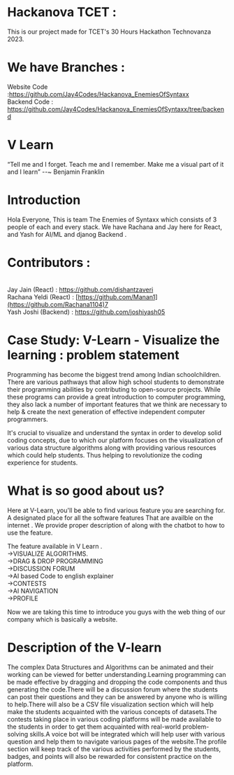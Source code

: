 # Hackanova TCET :
This is our project made for TCET's 30 Hours Hackathon Technovanza 2023.

# We have Branches :
Website Code :https://github.com/Jay4Codes/Hackanova_EnemiesOfSyntaxx
<br />Backend Code : https://github.com/Jay4Codes/Hackanova_EnemiesOfSyntaxx/tree/backend

# V Learn

“Tell me and I forget.
Teach me and I remember.
Make me a visual part of it and I learn”        --~ Benjamin Franklin

# Introduction

Hola Everyone, This is team The Enemies of Syntaxx which consists of 3 people of each and every stack. We have Rachana and Jay here for React,  and Yash for AI/ML and djanog Backend .

# Contributors :
<br />Jay Jain (React) : https://github.com/dishantzaveri
<br />Rachana Yeldi (React) : [https://github.com/Manan1](https://github.com/Rachana1104)7
<br />Yash Joshi (Backend) : https://github.com/joshiyash05


# Case Study: V-Learn - Visualize the learning : problem statement

Programming has become the biggest trend among Indian schoolchildren. There are various pathways that allow high school students to demonstrate their programming abilities by contributing to open-source projects. While these programs can provide a great introduction to computer programming, they also lack a number of important features that we think are necessary to help & create the next generation of effective independent computer programmers. 
 
It's crucial to visualize and understand the syntax in order to develop solid coding concepts, due to which our platform focuses on the visualization of various data structure algorithms along with providing various resources which could help students. Thus helping to revolutionize the coding experience for students.

# What is so good about us?

Here at V-Learn, you'll be able to find various feature you are searching for. A designated place for all the software features That are availble on the internet . We provide proper description of along with the chatbot to how to use the feature. 
 
The feature available in V Learn .
<br /> ->VISUALIZE ALGORITHMS.
<br /> ->DRAG & DROP PROGRAMMING
<br /> ->DISCUSSION FORUM
<br /> ->AI based Code to english explainer
<br /> ->CONTESTS
<br /> ->AI NAVIGATION
<br /> ->PROFILE

Now we are taking this time to introduce you guys with the web thing of our company which is basically a website.

# Description of the V-learn
The complex Data Structures and Algorithms can be animated and their working can be viewed for better understanding.Learning programming can be made effective by dragging and dropping the code components and thus generating the code.There will be a discussion forum where the students can post their questions and they can be answered by anyone who is willing to help.There will also be a CSV file visualization section which will help make the students acquainted with the various concepts of datasets.The contests taking place in various coding platforms will be made available to the students in order to get them acquainted with real-world problem-solving skills.A voice bot will be integrated which will help user with various question and help them to navigate various pages of the website.The profile section will keep track of the various activities performed by the students, badges, and points will also be rewarded for consistent practice on the platform.
